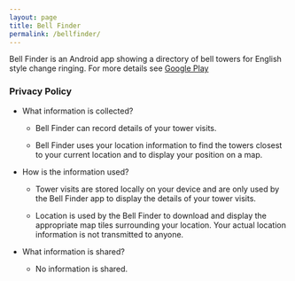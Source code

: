 ```yaml
---
layout: page
title: Bell Finder
permalink: /bellfinder/
---
```


Bell Finder is an Android app showing a directory of bell towers for
English style change ringing. For more details see
[Google Play](https://play.google.com/store/apps/details?id=uk.org.freeflight.bellfinder)

### Privacy Policy

* What information is collected?

    * Bell Finder can record details of your tower visits.

    * Bell Finder uses your location information to find the towers
    closest to your current location and to display your position on a map.

* How is the information used?

    * Tower visits are stored locally on your device and are only
    used by the Bell Finder app to display the details of your tower visits.

    * Location is used by the Bell Finder to download and display the
    appropriate map tiles surrounding your location. Your actual location
    information is not transmitted to anyone.

* What information is shared?

    * No information is shared.
